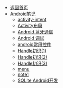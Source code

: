 - [返回首页](/)
- [Android笔记](Android笔记/)
  - [activity-intent](Android笔记/activity-intent.md)
  - [Activity布局](Android笔记/Activity布局.md)
  - [Android 蓝牙通信](Android笔记/Android蓝牙通信.md)
  - [Android 调试](Android笔记/Android调试.md)
  - [android常用控件](Android笔记/android常用控件.md)
  - [Handle初识(1)](Android笔记/Handle初识(1).md)
  - [Handle初识(2)](Android笔记/Handle初识(2).md)
  - [Handle初识(3)](Android笔记/Handle初识(3).md)
  - [menu](Android笔记/menu.md)
  - [note1](Android笔记/note1.md)
  - [SQLite Android开发](Android笔记/SQLite-Android开发.md)
